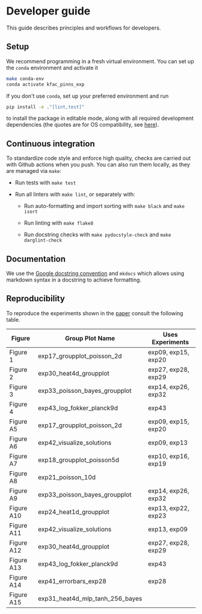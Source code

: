 # Developer guide

This guide describes principles and workflows for developers.

## Setup

We recommend programming in a fresh virtual environment. You can set up the
`conda` environment and activate it

```bash
make conda-env
conda activate kfac_pinns_exp
```

If you don't use `conda`, set up your preferred environment and run

```bash
pip install -e ."[lint,test]"
```
to install the package in editable mode, along with all required development dependencies
(the quotes are for OS compatibility, see
[here](https://github.com/mu-editor/mu/issues/852#issuecomment-498759372)).

## Continuous integration

To standardize code style and enforce high quality, checks are carried out with
Github actions when you push. You can also run them locally, as they are managed
via `make`:

- Run tests with `make test`

- Run all linters with `make lint`, or separately with:

    - Run auto-formatting and import sorting with `make black` and `make isort`

    - Run linting with `make flake8`

    - Run docstring checks with `make pydocstyle-check` and `make darglint-check`

## Documentation

We use the [Google docstring
convention](https://sphinxcontrib-napoleon.readthedocs.io/en/latest/example_google.html)
and `mkdocs` which allows using markdown syntax in a docstring to achieve
formatting.

## Reproducibility
To reproduce the experiments shown in the [paper](https://arxiv.org/abs/2405.15603) consult the following table.

| Figure     | Group Plot Name                   | Uses Experiments                |
|------------|-----------------------------------|---------------------------------|
| Figure 1   | exp17_groupplot_poisson_2d        | exp09, exp15, exp20             |
| Figure 2   | exp30_heat4d_groupplot            | exp27, exp28, exp29             |
| Figure 3   | exp33_poisson_bayes_groupplot     | exp14, exp26, exp32             |
| Figure 4   | exp43_log_fokker_planck9d         | exp43                           |
| Figure A5  | exp17_groupplot_poisson_2d        | exp09, exp15, exp20             |
| Figure A6  | exp42_visualize_solutions         | exp09, exp13                    |
| Figure A7  | exp18_groupplot_poisson5d         | exp10, exp16, exp19             |
| Figure A8  | exp21_poisson_10d                 |                                 |
| Figure A9  | exp33_poisson_bayes_groupplot     | exp14, exp26, exp32             |
| Figure A10 | exp24_heat1d_groupplot            | exp13, exp22, exp23             |
| Figure A11 | exp42_visualize_solutions         | exp13, exp09                    |
| Figure A12 | exp30_heat4d_groupplot            | exp27, exp28, exp29             |
| Figure A13 | exp43_log_fokker_planck9d         | exp43                           |
| Figure A14 | exp41_errorbars_exp28             | exp28                           |
| Figure A15 | exp31_heat4d_mlp_tanh_256_bayes   |                                 |
